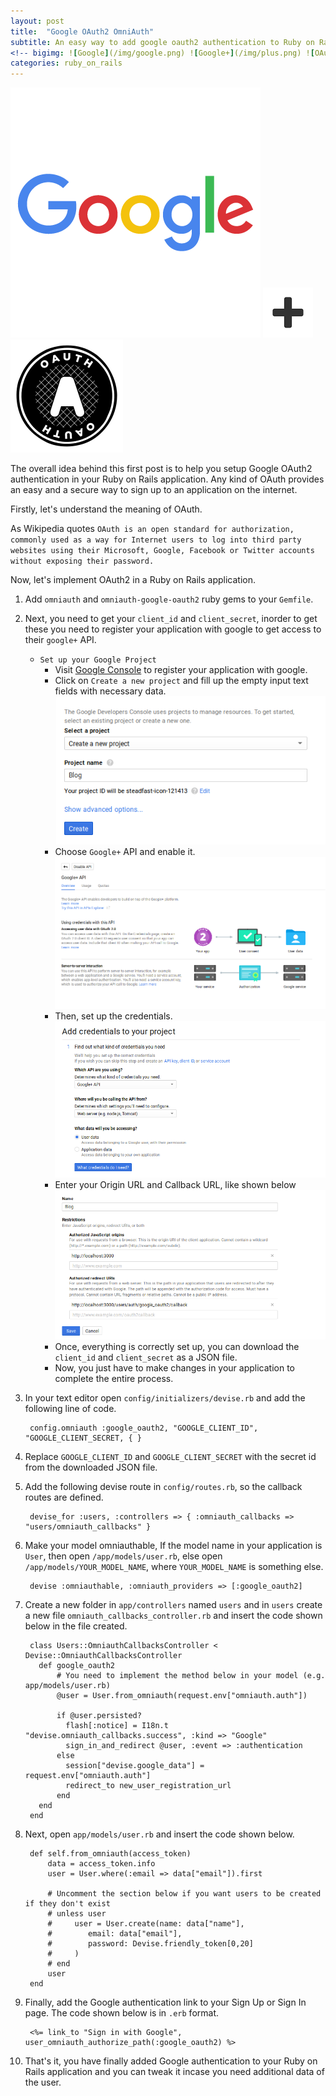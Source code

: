 ```yaml
---
layout: post
title:  "Google OAuth2 OmniAuth"
subtitle: An easy way to add google oauth2 authentication to Ruby on Rails applications.
<!-- bigimg: ![Google](/img/google.png) ![Google+](/img/plus.png) ![OAuth](/img/oauth.png) -->
categories: ruby_on_rails
---
```

![Google](/img/google.png) ![Google+](/img/plus.png) ![OAuth](/img/oauth.png)

The overall idea behind this first post is to help you setup Google OAuth2 authentication in your Ruby on Rails application. Any kind of OAuth provides an easy and a secure way to sign up to an application on the internet.

Firstly, let's understand the meaning of OAuth.

As Wikipedia quotes `OAuth is an open standard for authorization, commonly used as a way for Internet users to log into third party websites using their Microsoft, Google, Facebook or Twitter accounts without exposing their password.`

Now, let's implement OAuth2 in a Ruby on Rails application.

1. Add `omniauth` and `omniauth-google-oauth2` ruby gems to your `Gemfile`.

2. Next, you need to get your `client_id` and `client_secret`, inorder to get these you need to register your application with google to get access to their `google+` API. 

	- `Set up your Google Project`
		- Visit [Google Console][google-console] to register your application with google. 
		- Click on `Create a new project` and fill up the empty input text fields with necessary data.
		![Google New Project](/img/project.png)
		- Choose `Google+` API and enable it.
		![Google+ API](/img/google_api.png)
		- Then, set up the credentials.
		![Credentails](/img/credentials.png)
		- Enter your Origin URL and Callback URL, like shown below
		![Credentials 2](/img/credentials_2.png)
		- Once, everything is correctly set up, you can download the `client_id` and `client_secret` as a JSON file.
		- Now, you just have to make changes in your application to complete the entire process.

3. In your text editor open `config/initializers/devise.rb` and add the following line of code.

		config.omniauth :google_oauth2, "GOOGLE_CLIENT_ID", "GOOGLE_CLIENT_SECRET, { }
4. Replace `GOOGLE_CLIENT_ID` and `GOOGLE_CLIENT_SECRET` with the secret id from the downloaded JSON file.

5. Add the following devise route in `config/routes.rb`, so the callback routes are defined.

		devise_for :users, :controllers => { :omniauth_callbacks => "users/omniauth_callbacks" }

6. Make your model omniauthable, If the model name in your application is `User`, then open `/app/models/user.rb`, else open `/app/models/YOUR_MODEL_NAME`, where `YOUR_MODEL_NAME` is something else.

		devise :omniauthable, :omniauth_providers => [:google_oauth2]

7. Create a new folder in `app/controllers` named `users` and in `users` create a new file `omniauth_callbacks_controller.rb` and insert the code shown below in the file created.

		class Users::OmniauthCallbacksController < Devise::OmniauthCallbacksController
		  def google_oauth2
		      # You need to implement the method below in your model (e.g. app/models/user.rb)
		      @user = User.from_omniauth(request.env["omniauth.auth"])

		      if @user.persisted?
		        flash[:notice] = I18n.t "devise.omniauth_callbacks.success", :kind => "Google"
		        sign_in_and_redirect @user, :event => :authentication
		      else
		        session["devise.google_data"] = request.env["omniauth.auth"]
		        redirect_to new_user_registration_url
		      end
		  end
		end

8. Next, open `app/models/user.rb` and insert the code shown below.

		def self.from_omniauth(access_token)
		    data = access_token.info
		    user = User.where(:email => data["email"]).first

		    # Uncomment the section below if you want users to be created if they don't exist
		    # unless user
		    #     user = User.create(name: data["name"],
		    #        email: data["email"],
		    #        password: Devise.friendly_token[0,20]
		    #     )
		    # end
		    user
		end

9. Finally, add the Google authentication link to your Sign Up or Sign In page. The code shown below is in `.erb` format.

		<%= link_to "Sign in with Google", user_omniauth_authorize_path(:google_oauth2) %>

10. That's it, you have finally added Google authentication to your Ruby on Rails application and you can tweak it incase you need additional data of the user.

[google-console]: https://console.developers.google.com/apis
